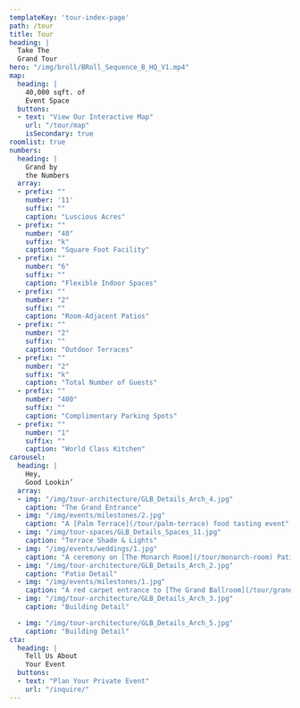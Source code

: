 ```yaml
---
templateKey: 'tour-index-page'
path: /tour
title: Tour
heading: |
  Take The
  Grand Tour
hero: "/img/broll/BRoll_Sequence_B_HQ_V1.mp4"
map:
  heading: |
    40,000 sqft. of
    Event Space
  buttons:
  - text: "View Our Interactive Map"
    url: "/tour/map"
    isSecondary: true
roomlist: true
numbers:
  heading: |
    Grand by
    the Numbers
  array:
  - prefix: ""
    number: '11'
    suffix: ""
    caption: "Luscious Acres"
  - prefix: ""
    number: "40"
    suffix: "k"
    caption: "Square Foot Facility"
  - prefix: ""
    number: "6"
    suffix: ""
    caption: "Flexible Indoor Spaces"
  - prefix: ""
    number: "2"
    suffix: ""
    caption: "Room-Adjacent Patios"
  - prefix: ""
    number: "2"
    suffix: ""
    caption: "Outdoor Terraces"
  - prefix: ""
    number: "2"
    suffix: "k"
    caption: "Total Number of Guests"
  - prefix: ""
    number: "400"
    suffix: ""
    caption: "Complimentary Parking Spots"
  - prefix: ""
    number: "1"
    suffix: ""
    caption: "World Class Kitchen"
carousel:
  heading: |
    Hey,
    Good Lookin’
  array:
  - img: "/img/tour-architecture/GLB_Details_Arch_4.jpg"
    caption: "The Grand Entrance"
  - img: "/img/events/milestones/2.jpg"
    caption: "A [Palm Terrace](/tour/palm-terrace) food tasting event"
  - img: "/img/tour-spaces/GLB_Details_Spaces_11.jpg"
    caption: "Terrace Shade & Lights"
  - img: "/img/events/weddings/1.jpg"
    caption: "A ceremony on [The Monarch Room](/tour/monarch-room) Patio"
  - img: "/img/tour-architecture/GLB_Details_Arch_2.jpg"
    caption: "Patio Detail"
  - img: "/img/events/milestones/1.jpg"
    caption: "A red carpet entrance to [The Grand Ballroom](/tour/grand-ballroom)"
  - img: "/img/tour-architecture/GLB_Details_Arch_3.jpg"
    caption: "Building Detail"

  - img: "/img/tour-architecture/GLB_Details_Arch_5.jpg"
    caption: "Building Detail"
cta:
  heading: |
    Tell Us About
    Your Event
  buttons:
  - text: "Plan Your Private Event"
    url: "/inquire/"
---
```

